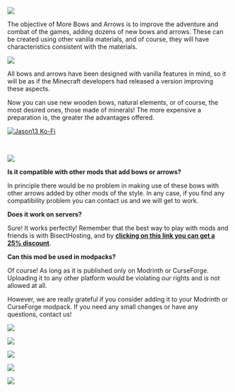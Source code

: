 **![](https://www.bisecthosting.com/images/CF/More_Bows_And_Arrows/BH_MBAA_header.webp)**

The objective of More Bows and Arrows is to improve the adventure and combat of the games, adding dozens of new bows and arrows. These can be created using other vanilla materials, and of course, they will have characteristics consistent with the materials.

![](https://www.bisecthosting.com/images/CF/More_Bows_And_Arrows/BH_MBAA_summary.webp)

All bows and arrows have been designed with vanilla features in mind, so it will be as if the Minecraft developers had released a version improving these aspects.

Now you can use new wooden bows, natural elements, or of course, the most desired ones, those made of minerals! The more expensive a preparation is, the greater the advantages offered.

[![Jason13 Ko-Fi](https://media.forgecdn.net/attachments/description/860325/description_e69745c8-b22d-4d0d-a55e-5c131ae1fe50.webp)](https://ko-fi.com/jason13official)

 

![](https://www.bisecthosting.com/images/CF/More_Bows_And_Arrows/BH_MBAA_faq.webp)

**Is it compatible with other mods that add bows or arrows?**

In principle there would be no problem in making use of these bows with other arrows added by other mods of the style. In any case, if you find any compatibility problem you can contact us and we will get to work.

**Does it work on servers?**

Sure! It works perfectly! Remember that the best way to play with mods and friends is with BisectHosting, and by **[clicking on this link you can get a 25% discount](https://bisecthosting.com/lupin)**.

**Can this mod be used in modpacks?**

Of course! As long as it is published only on Modrinth or CurseForge. Uploading it to any other platform would be violating our rights and is not allowed at all.

However, we are really grateful if you consider adding it to your Modrinth or CurseForge modpack. If you need any small changes or have any questions, contact us!

**![](https://www.bisecthosting.com/images/CF/More_Bows_And_Arrows/BH_MBAA_images.webp)**

![](https://media.forgecdn.net/attachments/864/192/more-bows-and-arrows-1.jpg)

**![](https://media.forgecdn.net/attachments/864/194/more-bows-and-arrows-3.jpg)**

**![](https://media.forgecdn.net/attachments/864/195/more-bows-and-arrows-4.jpg)**

[**![](https://www.bisecthosting.com/images/CF/MultiRecipe/BH_Lupin_Discord.webp)**](https://discord.gg/X8VY5WMbe4)
